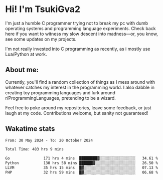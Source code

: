 # Hi! I'm TsukiGva2

I'm just a humble C programmer trying not to break my pc with dumb operating systems and programming language experiments. Check back here if you want to witness my slow descent into madness—or, you know, see some updates on my projects.

I'm not really invested into C programming as recently, as i mostly use Lua/Python at work.

## About me:

Currently, you'll find a random collection of things as I mess around with whatever catches my interest in the programming world. I also dabble in creating toy programming languages and lurk around r/ProgrammingLanguages, pretending to be a wizard.

Feel free to poke around my repositories, leave some feedback, or just laugh at my code. Contributions welcome, but sanity not guaranteed!

## Wakatime stats
<!--START_SECTION:waka-->

```txt
From: 30 May 2024 - To: 20 October 2024

Total Time: 483 hrs 9 mins

Go               171 hrs 4 mins  ████████▓░░░░░░░░░░░░░░░░   34.61 %
Python           130 hrs 58 mins ██████▓░░░░░░░░░░░░░░░░░░   26.50 %
LLVM             35 hrs 15 mins  █▓░░░░░░░░░░░░░░░░░░░░░░░   07.13 %
PHP              32 hrs 59 mins  █▓░░░░░░░░░░░░░░░░░░░░░░░   06.68 %
```

<!--END_SECTION:waka-->
